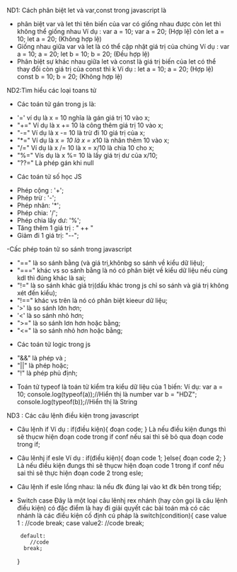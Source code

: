 ND1: Cách phân biệt let và var,const trong javascript là
+ phân biệt var và let thì tên biến của var có giống nhau được còn let thì không thể giống nhau
 Ví dụ : var a = 10;
        var a = 20;
        (Hợp lệ)
        còn let a = 10;
            let a = 20;
        (Không hợp lệ)
+ Giống nhau giữa var và let là có thể cập nhật giá trị của chúng
 Ví dụ : var a = 10;
        a = 20;
        let b = 10;
        b = 20;
        (Đều hợp lệ)
+ Phân biệt sự khác nhau giữa let và const là giá trị biến của let có thể thay đổi còn giá trị của const thì k
 Ví dụ : let a = 10;
        a = 20;
        (Hợp lệ)
        const b = 10;
        b = 20;
        (Không hợp lệ)



ND2:Tìm hiểu các loại toans tử 

- Các toán tử gán trong js là:
 + '=' ví dụ là x = 10 nghĩa là gán giá trị 10 vào x;
 + "+=" Ví dụ là x += 10 là công thêm giá trị 10 vào x;
 + "-=" Ví dụ là x -= 10 là trừ đi 10 giá trị của x;
 + "*=" Ví dụ là x *= 10 là x = x*10 là nhân thêm 10 vào x;
 + "/=" Ví dụ là x /= 10 là x = x/10 là chia 10 cho x;
 + "%=" Vís dụ là x %= 10 là lấy giá trị dư của x/10;
 + "??=" Là phép gán khi null

 - Các toán tử số học JS
  + Phép cộng : '+';
  + Phép trừ : '-';
  + Phép nhân: '*';
  + Phép chia: '/';
  + Phép chia lấy dư: '%';
  + Tăng thêm 1 giá trị : " ++ "
  + Giảm đi 1 giá trị: "--";

-Cấc phép toán tử so sánh trong javascript 
 + "==" là so sánh bằng (và giá trị,khônbg so sánh về kiểu dữ liệu);
 + "===" khác vs so sánh bằng là nó có phân biệt về kiểu dữ liệu nếu cùng kdl thì đúng khác là sai;
 + "!=" là so sánh khác giá trị(dấu khác trong js chỉ so sánh và giá trị không xét đến kiểu);
 + "!==" khác vs trên là nó có phân biệt kieeur dữ liệu;
 + '>' là so sánh lớn hơn;
 + '<' là so sánh nhỏ hơn;
 + ">=" là so sánh lơn hơn hoặc bằng;
 + "<=" là so sánh nhỏ hơn hoặc bằng;

- Các toán tử logic trong js
 + "&&" là phép và ;
 + "||" là phép hoặc;
 + "!" là phép phủ định;

 - Toán tử typeof là toán tử kiểm tra kiểu dữ liệu của 1 biến: 
  Ví dụ: var a = 10;
       console.log(typeof(a));//Hiển thị là number
        var b = "HDZ";
        console.log(typeof(b));//Hiển thị là String



ND3 : Các câu lệnh điều kiện trong javascript 

 - Câu lệnh if
  Ví dụ : if(điều kiện){
       đoạn code;
  }
   Là nếu điều kiện đungs thì sẽ thụcw hiện đoạn code trong if conf nếu sai thì sẽ bỏ qua đoạn code trong if;

 - Câu lênhj if esle 
  Ví dụ : if(điều kiện){
       đoạn code 1;
  }else{
       đoạn code 2;
  }
   Là nếu điều kiện đungs thì sẽ thụcw hiện đoạn code 1 trong if conf nếu sai thì sẽ thực hiện đoạn code 2 trong esle;
  - Câu lệnh if esle lồng nhau:
   là nếu đk đúng lại vào kt đk bên trong tiếp;

  - Switch case 
  Đây là một loại câu lênhj rex nhánh (hay còn gọi là câu lệnh điều kiện) có đặc điểm là hay đi giải quyết các bài toán mà có các nhánh là các điều kiện cố định
  cú pháp là 
       switch(condition){
         case value 1 :
           //code
            break;
         case value2:
           //code
           break;
           
         default:
            //code
          break;
       }